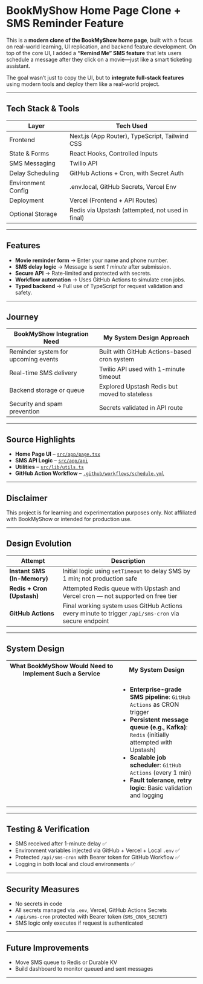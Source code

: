 #  BookMyShow Home Page Clone + SMS Reminder Feature

This is a **modern clone of the BookMyShow home page**, built with a focus on real-world learning, UI replication, and backend feature development. On top of the core UI, I added a **“Remind Me” SMS feature** that lets users schedule a message after they click on a movie—just like a smart ticketing assistant.

The goal wasn’t just to copy the UI, but to **integrate full-stack features** using modern tools and deploy them like a real-world project.

---

##  Tech Stack & Tools

<table>
  <thead>
    <tr>
      <th>Layer</th>
      <th>Tech Used</th>
    </tr>
  </thead>
  <tbody>
    <tr>
      <td>Frontend</td>
      <td>Next.js (App Router), TypeScript, Tailwind CSS</td>
    </tr>
    <tr>
      <td>State & Forms</td>
      <td>React Hooks, Controlled Inputs</td>
    </tr>
    <tr>
      <td>SMS Messaging</td>
      <td>Twilio API</td>
    </tr>
    <tr>
      <td>Delay Scheduling</td>
      <td>GitHub Actions + Cron, with Secret Auth</td>
    </tr>
    <tr>
      <td>Environment Config</td>
      <td>.env.local, GitHub Secrets, Vercel Env</td>
    </tr>
    <tr>
      <td>Deployment</td>
      <td>Vercel (Frontend + API Routes)</td>
    </tr>
    <tr>
      <td>Optional Storage</td>
      <td>Redis via Upstash (attempted, not used in final)</td>
    </tr>
  </tbody>
</table>

---

##  Features

- **Movie reminder form** → Enter your name and phone number.
- **SMS delay logic** → Message is sent *1 minute* after submission.
- **Secure API** → Rate-limited and protected with secrets.
- **Workflow automation** → Uses GitHub Actions to simulate cron jobs.
- **Typed backend** → Full use of TypeScript for request validation and safety.

---

## Journey
<table>
  <thead>
    <tr>
      <th>BookMyShow Integration Need</th>
      <th>My System Design Approach</th>
    </tr>
  </thead>
  <tbody>
    <tr>
      <td>Reminder system for upcoming events</td>
      <td>Built with GitHub Actions-based cron system</td>
    </tr>
    <tr>
      <td>Real-time SMS delivery</td>
      <td>Twilio API used with 1-minute timeout</td>
    </tr>
    <tr>
      <td>Backend storage or queue</td>
      <td>Explored Upstash Redis but moved to stateless</td>
    </tr>
    <tr>
      <td>Security and spam prevention</td>
      <td>Secrets validated in API route</td>
    </tr>
  </tbody>
</table>


---

##  Source Highlights

- **Home Page UI** – [`src/app/page.tsx`](./src/app/page.tsx)
- **SMS API Logic** – [`src/app/api`](./src/app/api)
- **Utilities** – [`src/lib/utils.ts`](./src/lib/utils.ts)
- **GitHub Action Workflow** – [`.github/workflows/schedule.yml`](./.github/workflows/schedule.yml)

---

##  Disclaimer

This project is for learning and experimentation purposes only. Not affiliated with BookMyShow or intended for production use.


---

##  Design Evolution

<table>
  <thead>
    <tr>
      <th>Attempt</th>
      <th>Description</th>
    </tr>
  </thead>
  <tbody>
    <tr>
      <td><strong>Instant SMS (In-Memory)</strong></td>
      <td>Initial logic using <code>setTimeout</code> to delay SMS by 1 min; not production safe</td>
    </tr>
    <tr>
      <td><strong>Redis + Cron (Upstash)</strong></td>
      <td>Attempted Redis queue with Upstash and Vercel cron — not supported on free tier</td>
    </tr>
    <tr>
      <td><strong>GitHub Actions</strong></td>
      <td>Final working system uses GitHub Actions every minute to trigger <code>/api/sms-cron</code> via secure endpoint</td>
    </tr>
  </tbody>
</table>

---

##  System Design 

<table>
  <tr>
    <th>What BookMyShow Would Need to Implement Such a Service</th>
    <th>My System Design</th>
  </tr>
  <tr>
    <td style="vertical-align:top; min-width:240px;">
      <!-- Add later: Leave space for BookMyShow's system requirements -->
      <br><br><br>
    </td>
    <td style="vertical-align:top;">
      <ul>
        <li><strong>Enterprise-grade SMS pipeline</strong>: <code>GitHub Actions</code> as CRON trigger</li>
        <li><strong>Persistent message queue (e.g., Kafka)</strong>: <code>Redis</code> (initially attempted with Upstash)</li>
        <li><strong>Scalable job scheduler</strong>: <code>GitHub Actions</code> (every 1 min)</li>
        <li><strong>Fault tolerance, retry logic</strong>: Basic validation and logging</li>
      </ul>
    </td>
  </tr>
</table>

---

##  Testing & Verification

- SMS received after 1-minute delay ✅  
- Environment variables injected via GitHub + Vercel + Local `.env` ✅  
- Protected `/api/sms-cron` with Bearer token for GitHub Workflow ✅  
- Logging in both local and cloud environments ✅  

---

##  Security Measures

- No secrets in code
- All secrets managed via `.env`, Vercel, GitHub Actions Secrets
- `/api/sms-cron` protected with Bearer token (`SMS_CRON_SECRET`)
- SMS logic only executes if request is authenticated

---

##  Future Improvements

- Move SMS queue to Redis or Durable KV
- Build dashboard to monitor queued and sent messages


---
